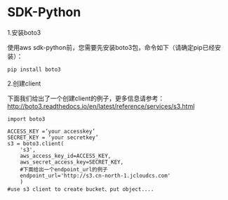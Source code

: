 # SDK-Python

1.安装boto3

使用aws sdk-python前，您需要先安装boto3包，命令如下（请确定pip已经安装）：
```
pip install boto3
```

2.创建client

下面我们给出了一个创建client的例子，更多信息请参考：http://boto3.readthedocs.io/en/latest/reference/services/s3.html
```
import boto3  
        
ACCESS_KEY =‘your accesskey’  
SECRET_KEY = ‘your secretkey’  
s3 = boto3.client(  
    's3',  
    aws_access_key_id=ACCESS_KEY,  
    aws_secret_access_key=SECRET_KEY,  
    #下面给出一个endpoint_url的例子  
    endpoint_url='http://s3.cn-north-1.jcloudcs.com'  
    )  
#use s3 client to create bucket、put object....
```
